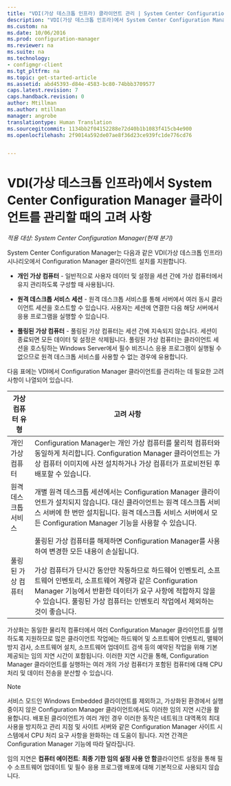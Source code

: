 ```yaml
---
title: "VDI(가상 데스크톱 인프라) 클라이언트 관리 | System Center Configuration Manager "
description: "VDI(가상 데스크톱 인프라)에서 System Center Configuration Manager 클라이언트를 관리합니다."
ms.custom: na
ms.date: 10/06/2016
ms.prod: configuration-manager
ms.reviewer: na
ms.suite: na
ms.technology:
- configmgr-client
ms.tgt_pltfrm: na
ms.topic: get-started-article
ms.assetid: abd45393-d84e-4583-bc80-74bbb3709577
caps.latest.revision: 7
caps.handback.revision: 0
author: Mtillman
ms.author: mtillman
manager: angrobe
translationtype: Human Translation
ms.sourcegitcommit: 1134bb2f04152288e72d40b1b1083f415cb4e900
ms.openlocfilehash: 2f9014a592de07ae8f36d23ce939fc1de776cd76


---
```

# <a name="considerations-for-managing-system-center-configuration-manager-clients-in-a-virtual-desktop-infrastructure-vdi"></a>VDI(가상 데스크톱 인프라)에서 System Center Configuration Manager 클라이언트를 관리할 때의 고려 사항

*적용 대상: System Center Configuration Manager(현재 분기)*

System Center Configuration Manager는 다음과 같은 VDI(가상 데스크톱 인프라) 시나리오에서 Configuration Manager 클라이언트 설치를 지원합니다.  

-   **개인 가상 컴퓨터** - 일반적으로 사용자 데이터 및 설정을 세션 간에 가상 컴퓨터에서 유지 관리하도록 구성할 때 사용됩니다.  

-   **원격 데스크톱 서비스 세션** - 원격 데스크톱 서비스를 통해 서버에서 여러 동시 클라이언트 세션을 호스트할 수 있습니다. 사용자는 세션에 연결한 다음 해당 서버에서 응용 프로그램을 실행할 수 있습니다.  

-   **풀링된 가상 컴퓨터** - 풀링된 가상 컴퓨터는 세션 간에 지속되지 않습니다. 세션이 종료되면 모든 데이터 및 설정은 삭제됩니다. 풀링된 가상 컴퓨터는 클라이언트 세션을 호스팅하는 Windows Server에서 필수 비즈니스 응용 프로그램이 실행될 수 없으므로 원격 데스크톱 서비스를 사용할 수 없는 경우에 유용합니다.  

 다음 표에는 VDI에서 Configuration Manager 클라이언트를 관리하는 데 필요한 고려 사항이 나열되어 있습니다.  

|가상 컴퓨터 유형|고려 사항|  
|--------------------------|--------------------|  
|개인 가상 컴퓨터|Configuration Manager는 개인 가상 컴퓨터를 물리적 컴퓨터와 동일하게 처리합니다. Configuration Manager 클라이언트는 가상 컴퓨터 이미지에 사전 설치하거나 가상 컴퓨터가 프로비전된 후 배포할 수 있습니다.|  
|원격 데스크톱 서비스|개별 원격 데스크톱 세션에서는 Configuration Manager 클라이언트가 설치되지 않습니다. 대신 클라이언트는 원격 데스크톱 서비스 서버에 한 번만 설치됩니다. 원격 데스크톱 서비스 서버에서 모든 Configuration Manager 기능을 사용할 수 있습니다.|  
|풀링된 가상 컴퓨터|풀링된 가상 컴퓨터를 해제하면 Configuration Manager를 사용하여 변경한 모든 내용이 손실됩니다.<br /><br /> 가상 컴퓨터가 단시간 동안만 작동하므로 하드웨어 인벤토리, 소프트웨어 인벤토리, 소프트웨어 계량과 같은 Configuration Manager 기능에서 반환한 데이터가 요구 사항에 적합하지 않을 수 있습니다. 풀링된 가상 컴퓨터는 인벤토리 작업에서 제외하는 것이 좋습니다.|  

 가상화는 동일한 물리적 컴퓨터에서 여러 Configuration Manager 클라이언트를 실행하도록 지원하므로 많은 클라이언트 작업에는 하드웨어 및 소프트웨어 인벤토리, 맬웨어 방지 검사, 소프트웨어 설치, 소프트웨어 업데이트 검색 등의 예약된 작업을 위해 기본 제공되는 임의 지연 시간이 포함됩니다. 이러한 지연 시간을 통해, Configuration Manager 클라이언트를 실행하는 여러 개의 가상 컴퓨터가 포함된 컴퓨터에 대해 CPU 처리 및 데이터 전송을 분산할 수 있습니다.  

> [!NOTE]  
>  서비스 모드인 Windows Embedded 클라이언트를 제외하고, 가상화된 환경에서 실행 중이지 않은 Configuration Manager 클라이언트에서도 이러한 임의 지연 시간을 활용합니다. 배포된 클라이언트가 여러 개인 경우 이러한 동작은 네트워크 대역폭의 최대 사용을 방지하고 관리 지점 및 사이트 서버와 같은 Configuration Manager 사이트 시스템에서 CPU 처리 요구 사항을 완화하는 데 도움이 됩니다. 지연 간격은 Configuration Manager 기능에 따라 달라집니다.  
>   
>  임의 지연은 **컴퓨터 에이전트**: **최종 기한 임의 설정 사용 안 함**클라이언트 설정을 통해 필수 소프트웨어 업데이트 및 필수 응용 프로그램 배포에 대해 기본적으로 사용되지 않습니다.



<!--HONumber=Nov16_HO1-->


